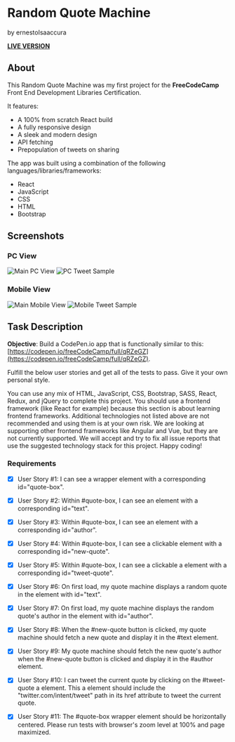 # Random Quote Machine
by ernestoIsaaccura

**[LIVE VERSION](https://isaaccuraernesto.github.io/fcc-random-quote-machine/)**

## About

This Random Quote Machine was my first project for the **FreeCodeCamp** Front End Development Libraries Certification.

It features:

- A 100% from scratch React build
- A fully responsive design
- A sleek and modern design
- API fetching
- Prepopulation of tweets on sharing

The app was built using a combination of the following languages/libraries/frameworks:

- React
- JavaScript
- CSS
- HTML
- Bootstrap

## Screenshots

### PC View

![Main PC View](https://i.imgur.com/JmABfJi.jpg)
![PC Tweet Sample](https://i.imgur.com/O0lUzhe.jpg)

### Mobile View

![Main Mobile View](https://i.imgur.com/vpgtdiE.png)
![Mobile Tweet Sample](https://i.imgur.com/GA33dWg.png)

## Task Description

**Objective**: Build a CodePen.io app that is functionally similar to this: [https://codepen.io/freeCodeCamp/full/qRZeGZ](https://codepen.io/freeCodeCamp/full/qRZeGZ).

Fulfill the below user stories and get all of the tests to pass. Give it your own personal style.

You can use any mix of HTML, JavaScript, CSS, Bootstrap, SASS, React, Redux, and jQuery to complete this project. You should use a frontend framework (like React for example) because this section is about learning frontend frameworks. Additional technologies not listed above are not recommended and using them is at your own risk. We are looking at supporting other frontend frameworks like Angular and Vue, but they are not currently supported. We will accept and try to fix all issue reports that use the suggested technology stack for this project. Happy coding!

### Requirements

- [x] User Story #1: I can see a wrapper element with a corresponding id="quote-box".

- [x] User Story #2: Within #quote-box, I can see an element with a corresponding id="text".

- [x] User Story #3: Within #quote-box, I can see an element with a corresponding id="author".

- [x] User Story #4: Within #quote-box, I can see a clickable element with a corresponding id="new-quote".

- [x] User Story #5: Within #quote-box, I can see a clickable a element with a corresponding id="tweet-quote".

- [x] User Story #6: On first load, my quote machine displays a random quote in the element with id="text".

- [x] User Story #7: On first load, my quote machine displays the random quote's author in the element with id="author".

- [x] User Story #8: When the #new-quote button is clicked, my quote machine should fetch a new quote and display it in the #text element.

- [x] User Story #9: My quote machine should fetch the new quote's author when the #new-quote button is clicked and display it in the #author element.

- [x] User Story #10: I can tweet the current quote by clicking on the #tweet-quote a element. This a element should include the "twitter.com/intent/tweet" path in its href attribute to tweet the current quote.

- [x] User Story #11: The #quote-box wrapper element should be horizontally centered. Please run tests with browser's zoom level at 100% and page maximized.
